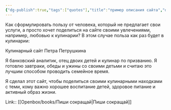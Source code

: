 ```yaml
---
{"dg-publish":true,"tags":["quotes"],"title":"пример описания сайта","date":"2021-10-24T23:21:00+03:00","modified_at":"2024-03-31T11:44:19+03:00","aliases":"пример описания сайта","dg-path":"/quotes/202110242321.md","permalink":"/quotes/202110242321/","dgPassFrontmatter":true}
---
```




Как сформулировать пользу от человека, который не предлагает свои услуги, а просто хочет поделиться на сайте своими увлечениями, например, любовью к кулинарии? В этом случае польза как раз будет в кулинарии:

Кулинарный сайт Петра Петрушкина

Я банковский аналитик, отец двоих детей и кулинар по призванию. Я готовлю завтраки, обеды и ужины со своими детьми и считаю это лучшим способом проводить семейное время.

Я сделал этот сайт, чтобы поделиться своими кулинарными находками с теми, кому важно хорошее воспитание детей, здоровое питание и активный образ жизни.

Link:: [[Openbox/books/Пиши сокращай|Пиши сокращай]]
